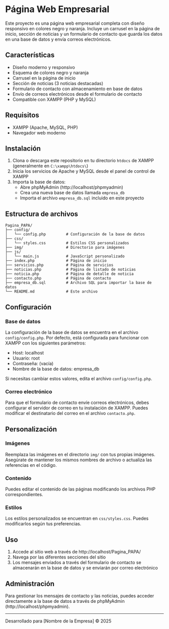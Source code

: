# Página Web Empresarial

Este proyecto es una página web empresarial completa con diseño responsivo en colores negro y naranja. Incluye un carrusel en la página de inicio, sección de noticias y un formulario de contacto que guarda los datos en una base de datos y envía correos electrónicos.

## Características

- Diseño moderno y responsivo
- Esquema de colores negro y naranja
- Carrusel en la página de inicio
- Sección de noticias (3 noticias destacadas)
- Formulario de contacto con almacenamiento en base de datos
- Envío de correos electrónicos desde el formulario de contacto
- Compatible con XAMPP (PHP y MySQL)

## Requisitos

- XAMPP (Apache, MySQL, PHP)
- Navegador web moderno

## Instalación

1. Clona o descarga este repositorio en tu directorio `htdocs` de XAMPP (generalmente en `C:\xampp\htdocs\`)
2. Inicia los servicios de Apache y MySQL desde el panel de control de XAMPP
3. Importa la base de datos:
   - Abre phpMyAdmin (http://localhost/phpmyadmin)
   - Crea una nueva base de datos llamada `empresa_db`
   - Importa el archivo `empresa_db.sql` incluido en este proyecto

## Estructura de archivos

```
Pagina_PAPA/
├── config/
│   └── config.php         # Configuración de la base de datos
├── css/
│   └── styles.css         # Estilos CSS personalizados
├── img/                   # Directorio para imágenes
├── js/
│   └── main.js            # JavaScript personalizado
├── index.php              # Página de inicio
├── servicios.php          # Página de servicios
├── noticias.php           # Página de listado de noticias
├── noticia.php            # Página de detalle de noticia
├── contacto.php           # Página de contacto
├── empresa_db.sql         # Archivo SQL para importar la base de datos
└── README.md              # Este archivo
```

## Configuración

### Base de datos
La configuración de la base de datos se encuentra en el archivo `config/config.php`. Por defecto, está configurada para funcionar con XAMPP con los siguientes parámetros:

- Host: localhost
- Usuario: root
- Contraseña: (vacía)
- Nombre de la base de datos: empresa_db

Si necesitas cambiar estos valores, edita el archivo `config/config.php`.

### Correo electrónico
Para que el formulario de contacto envíe correos electrónicos, debes configurar el servidor de correo en tu instalación de XAMPP. Puedes modificar el destinatario del correo en el archivo `contacto.php`.

## Personalización

### Imágenes
Reemplaza las imágenes en el directorio `img/` con tus propias imágenes. Asegúrate de mantener los mismos nombres de archivo o actualiza las referencias en el código.

### Contenido
Puedes editar el contenido de las páginas modificando los archivos PHP correspondientes.

### Estilos
Los estilos personalizados se encuentran en `css/styles.css`. Puedes modificarlos según tus preferencias.

## Uso

1. Accede al sitio web a través de http://localhost/Pagina_PAPA/
2. Navega por las diferentes secciones del sitio
3. Los mensajes enviados a través del formulario de contacto se almacenarán en la base de datos y se enviarán por correo electrónico

## Administración

Para gestionar los mensajes de contacto y las noticias, puedes acceder directamente a la base de datos a través de phpMyAdmin (http://localhost/phpmyadmin).

---

Desarrollado para [Nombre de la Empresa] © 2025
